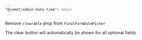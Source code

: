 ```yaml
---
"@comet/admin-date-time": major
---
```


Remove `clearable` prop from `FinalFormDatePicker`

The clear button will automatically be shown for all optional fields.
